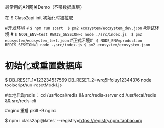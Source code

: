 最常用的API网关Demo（不带数据库层）
 
在 $ Class2api init 初始化时被拉取
 
 #开发环境 #
 `
 $ npm run start 
 $ pm2 ecosystem/ecosystem_dev.json
 `
 #测试环境 #
 `
 $ NODE_ENV=test REDIS_SESSION=1 node ./src/index.js 
 $ pm2 ecosystem/ecosystem_test.json
 `
 #正式环境#
 ` 
 $ NODE_ENV=production REDIS_SESSION=1 node ./src/index.js
 $ pm2 ecosystem/ecosystem.json
 `
# 初始化或重置数据库 #
 $ DB_RESET_1=123234537569 DB_RESET_2=wrq5hfoiuy12344376 node toolscript/run-resetModel.js      

#本地启动redis：
cd /usr/local/redis && src/redis-server
cd /usr/local/redis && src/redis-cli 

#nginx
重启 pkill -9 nginx

$ npm i class2api@latest --registry=https://registry.npm.taobao.org   

